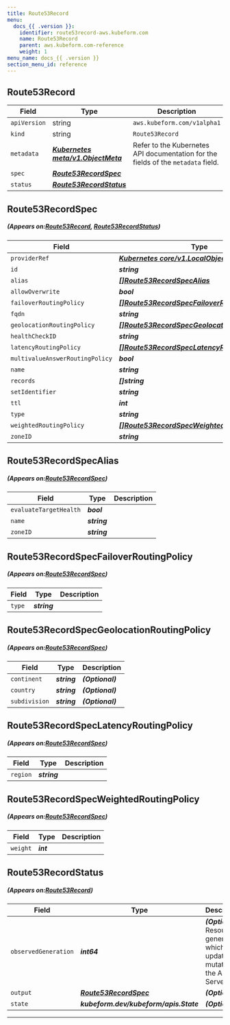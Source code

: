 ```yaml
---
title: Route53Record
menu:
  docs_{{ .version }}:
    identifier: route53record-aws.kubeform.com
    name: Route53Record
    parent: aws.kubeform.com-reference
    weight: 1
menu_name: docs_{{ .version }}
section_menu_id: reference
---
```


## Route53Record
| Field | Type | Description |
| ------ | ----- | ----------- |
| `apiVersion` | string | `aws.kubeform.com/v1alpha1` |
|    `kind` | string | `Route53Record` |
| `metadata` | ***[Kubernetes meta/v1.ObjectMeta](https://kubernetes.io/docs/reference/generated/kubernetes-api/v1.13/#objectmeta-v1-meta)***|Refer to the Kubernetes API documentation for the fields of the `metadata` field.|
| `spec` | ***[Route53RecordSpec](#Route53RecordSpec)***||
| `status` | ***[Route53RecordStatus](#Route53RecordStatus)***||
## Route53RecordSpec
##### (Appears on:[Route53Record](#Route53Record), [Route53RecordStatus](#Route53RecordStatus))
| Field | Type | Description |
| ------ | ----- | ----------- |
| `providerRef` | ***[Kubernetes core/v1.LocalObjectReference](https://kubernetes.io/docs/reference/generated/kubernetes-api/v1.13/#localobjectreference-v1-core)***||
| `id` | ***string***||
| `alias` | ***[[]Route53RecordSpecAlias](#Route53RecordSpecAlias)***| ***(Optional)*** |
| `allowOverwrite` | ***bool***| ***(Optional)*** |
| `failoverRoutingPolicy` | ***[[]Route53RecordSpecFailoverRoutingPolicy](#Route53RecordSpecFailoverRoutingPolicy)***| ***(Optional)*** |
| `fqdn` | ***string***| ***(Optional)*** |
| `geolocationRoutingPolicy` | ***[[]Route53RecordSpecGeolocationRoutingPolicy](#Route53RecordSpecGeolocationRoutingPolicy)***| ***(Optional)*** |
| `healthCheckID` | ***string***| ***(Optional)*** |
| `latencyRoutingPolicy` | ***[[]Route53RecordSpecLatencyRoutingPolicy](#Route53RecordSpecLatencyRoutingPolicy)***| ***(Optional)*** |
| `multivalueAnswerRoutingPolicy` | ***bool***| ***(Optional)*** |
| `name` | ***string***||
| `records` | ***[]string***| ***(Optional)*** |
| `setIdentifier` | ***string***| ***(Optional)*** |
| `ttl` | ***int***| ***(Optional)*** |
| `type` | ***string***||
| `weightedRoutingPolicy` | ***[[]Route53RecordSpecWeightedRoutingPolicy](#Route53RecordSpecWeightedRoutingPolicy)***| ***(Optional)*** |
| `zoneID` | ***string***||
## Route53RecordSpecAlias
##### (Appears on:[Route53RecordSpec](#Route53RecordSpec))
| Field | Type | Description |
| ------ | ----- | ----------- |
| `evaluateTargetHealth` | ***bool***||
| `name` | ***string***||
| `zoneID` | ***string***||
## Route53RecordSpecFailoverRoutingPolicy
##### (Appears on:[Route53RecordSpec](#Route53RecordSpec))
| Field | Type | Description |
| ------ | ----- | ----------- |
| `type` | ***string***||
## Route53RecordSpecGeolocationRoutingPolicy
##### (Appears on:[Route53RecordSpec](#Route53RecordSpec))
| Field | Type | Description |
| ------ | ----- | ----------- |
| `continent` | ***string***| ***(Optional)*** |
| `country` | ***string***| ***(Optional)*** |
| `subdivision` | ***string***| ***(Optional)*** |
## Route53RecordSpecLatencyRoutingPolicy
##### (Appears on:[Route53RecordSpec](#Route53RecordSpec))
| Field | Type | Description |
| ------ | ----- | ----------- |
| `region` | ***string***||
## Route53RecordSpecWeightedRoutingPolicy
##### (Appears on:[Route53RecordSpec](#Route53RecordSpec))
| Field | Type | Description |
| ------ | ----- | ----------- |
| `weight` | ***int***||
## Route53RecordStatus
##### (Appears on:[Route53Record](#Route53Record))
| Field | Type | Description |
| ------ | ----- | ----------- |
| `observedGeneration` | ***int64***| ***(Optional)*** Resource generation, which is updated on mutation by the API Server.|
| `output` | ***[Route53RecordSpec](#Route53RecordSpec)***| ***(Optional)*** |
| `state` | ***kubeform.dev/kubeform/apis.State***| ***(Optional)*** |
---
